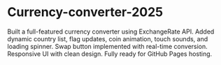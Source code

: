 # Currency-converter-2025
Built a full-featured currency converter using ExchangeRate API. Added dynamic country list, flag updates, coin animation, touch sounds, and loading spinner. Swap button implemented with real-time conversion. Responsive UI with clean design. Fully ready for GitHub Pages hosting.
